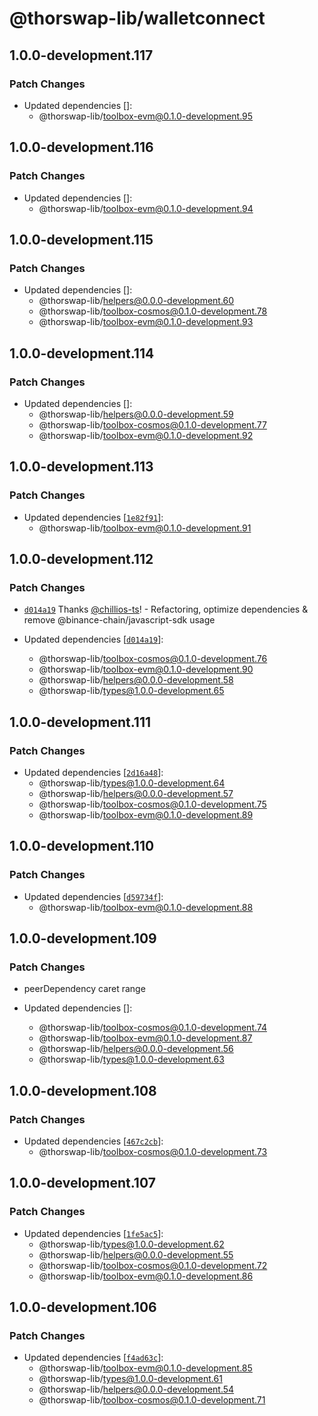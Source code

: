 # @thorswap-lib/walletconnect

## 1.0.0-development.117

### Patch Changes

- Updated dependencies []:
  - @thorswap-lib/toolbox-evm@0.1.0-development.95

## 1.0.0-development.116

### Patch Changes

- Updated dependencies []:
  - @thorswap-lib/toolbox-evm@0.1.0-development.94

## 1.0.0-development.115

### Patch Changes

- Updated dependencies []:
  - @thorswap-lib/helpers@0.0.0-development.60
  - @thorswap-lib/toolbox-cosmos@0.1.0-development.78
  - @thorswap-lib/toolbox-evm@0.1.0-development.93

## 1.0.0-development.114

### Patch Changes

- Updated dependencies []:
  - @thorswap-lib/helpers@0.0.0-development.59
  - @thorswap-lib/toolbox-cosmos@0.1.0-development.77
  - @thorswap-lib/toolbox-evm@0.1.0-development.92

## 1.0.0-development.113

### Patch Changes

- Updated dependencies [[`1e82f91`](https://github.com/thorswap/SwapKit/commit/1e82f911773c9211ebe6d540130a22a95a6877b0)]:
  - @thorswap-lib/toolbox-evm@0.1.0-development.91

## 1.0.0-development.112

### Patch Changes

- [`d014a19`](https://github.com/thorswap/SwapKit/commit/d014a193596511a1500b5851df78a734c86bb894) Thanks [@chillios-ts](https://github.com/chillios-ts)! - Refactoring, optimize dependencies & remove @binance-chain/javascript-sdk usage

- Updated dependencies [[`d014a19`](https://github.com/thorswap/SwapKit/commit/d014a193596511a1500b5851df78a734c86bb894)]:
  - @thorswap-lib/toolbox-cosmos@0.1.0-development.76
  - @thorswap-lib/toolbox-evm@0.1.0-development.90
  - @thorswap-lib/helpers@0.0.0-development.58
  - @thorswap-lib/types@1.0.0-development.65

## 1.0.0-development.111

### Patch Changes

- Updated dependencies [[`2d16a48`](https://github.com/thorswap/SwapKit/commit/2d16a488511efc65385def9cf7a309e84bf4f62b)]:
  - @thorswap-lib/types@1.0.0-development.64
  - @thorswap-lib/helpers@0.0.0-development.57
  - @thorswap-lib/toolbox-cosmos@0.1.0-development.75
  - @thorswap-lib/toolbox-evm@0.1.0-development.89

## 1.0.0-development.110

### Patch Changes

- Updated dependencies [[`d59734f`](https://github.com/thorswap/SwapKit/commit/d59734f5f10234b2f10554a622a79a3229dd7719)]:
  - @thorswap-lib/toolbox-evm@0.1.0-development.88

## 1.0.0-development.109

### Patch Changes

- peerDependency caret range

- Updated dependencies []:
  - @thorswap-lib/toolbox-cosmos@0.1.0-development.74
  - @thorswap-lib/toolbox-evm@0.1.0-development.87
  - @thorswap-lib/helpers@0.0.0-development.56
  - @thorswap-lib/types@1.0.0-development.63

## 1.0.0-development.108

### Patch Changes

- Updated dependencies [[`467c2cb`](https://github.com/thorswap/SwapKit/commit/467c2cb98ff1615633e844ec21ae85c928bb33f7)]:
  - @thorswap-lib/toolbox-cosmos@0.1.0-development.73

## 1.0.0-development.107

### Patch Changes

- Updated dependencies [[`1fe5ac5`](https://github.com/thorswap/SwapKit/commit/1fe5ac5fe14eb1bb677c2d824578963622d176db)]:
  - @thorswap-lib/types@1.0.0-development.62
  - @thorswap-lib/helpers@0.0.0-development.55
  - @thorswap-lib/toolbox-cosmos@0.1.0-development.72
  - @thorswap-lib/toolbox-evm@0.1.0-development.86

## 1.0.0-development.106

### Patch Changes

- Updated dependencies [[`f4ad63c`](https://github.com/thorswap/SwapKit/commit/f4ad63cf5715bc198e44aad29d031acaeffd8434)]:
  - @thorswap-lib/toolbox-evm@0.1.0-development.85
  - @thorswap-lib/types@1.0.0-development.61
  - @thorswap-lib/helpers@0.0.0-development.54
  - @thorswap-lib/toolbox-cosmos@0.1.0-development.71
